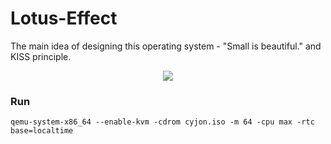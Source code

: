 # Lotus-Effect
The main idea of designing this operating system - "Small is beautiful." and KISS principle.
<p align="center"><img src="https://blackdev.org/shot/2017.png"></p>

### Run
    qemu-system-x86_64 --enable-kvm -cdrom cyjon.iso -m 64 -cpu max -rtc base=localtime
